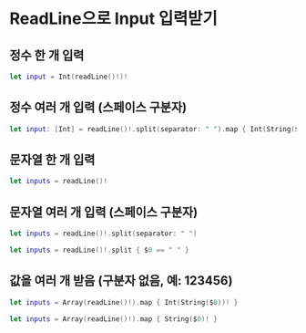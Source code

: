 # ReadLine으로 Input 입력받기
## 정수 한 개 입력
```swift
let input = Int(readLine()!)!
```

## 정수 여러 개 입력 (스페이스 구분자)
```swift
let input: [Int] = readLine()!.split(separator: " ").map { Int(String($0))! }
```

## 문자열 한 개 입력
```swift
let inputs = readLine()!
```

## 문자열 여러 개 입력 (스페이스 구분자)
```swift
let inputs = readLine()!.split(separator: " ")
```
```swift
let inputs = readLine()!.split { $0 == " " }
```

## 값을 여러 개 받음 (구분자 없음, 예: 123456)
```swift
let inputs = Array(readLine()!).map { Int(String($0))! }
```
```swift
let inputs = Array(readLine()!).map { String($0)! }
```
